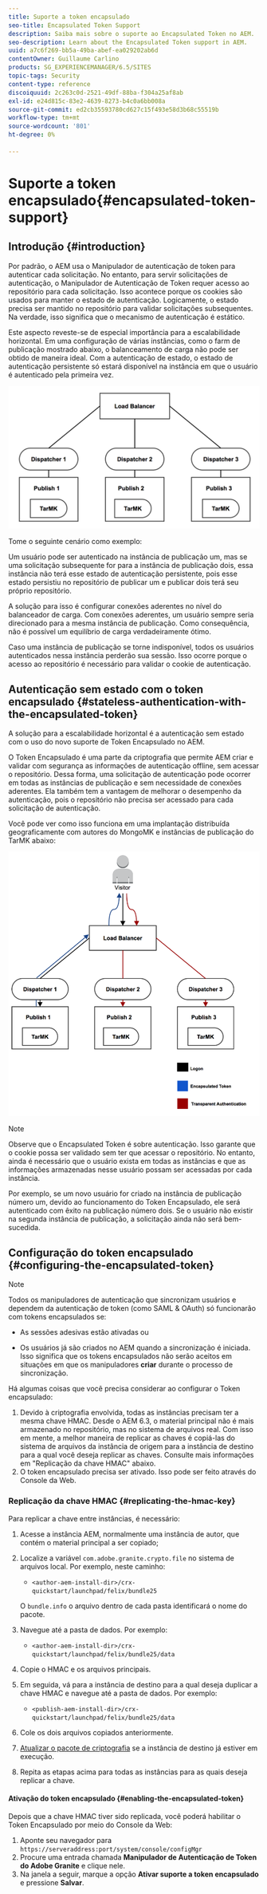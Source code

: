 ```yaml
---
title: Suporte a token encapsulado
seo-title: Encapsulated Token Support
description: Saiba mais sobre o suporte ao Encapsulated Token no AEM.
seo-description: Learn about the Encapsulated Token support in AEM.
uuid: a7c6f269-bb5a-49ba-abef-ea029202ab6d
contentOwner: Guillaume Carlino
products: SG_EXPERIENCEMANAGER/6.5/SITES
topic-tags: Security
content-type: reference
discoiquuid: 2c263c0d-2521-49df-88ba-f304a25af8ab
exl-id: e24d815c-83e2-4639-8273-b4c0a6bb008a
source-git-commit: ed2cb35593780cd627c15f493e58d3b68c55519b
workflow-type: tm+mt
source-wordcount: '801'
ht-degree: 0%

---
```


# Suporte a token encapsulado{#encapsulated-token-support}

## Introdução {#introduction}

Por padrão, o AEM usa o Manipulador de autenticação de token para autenticar cada solicitação. No entanto, para servir solicitações de autenticação, o Manipulador de Autenticação de Token requer acesso ao repositório para cada solicitação. Isso acontece porque os cookies são usados para manter o estado de autenticação. Logicamente, o estado precisa ser mantido no repositório para validar solicitações subsequentes. Na verdade, isso significa que o mecanismo de autenticação é estático.

Este aspecto reveste-se de especial importância para a escalabilidade horizontal. Em uma configuração de várias instâncias, como o farm de publicação mostrado abaixo, o balanceamento de carga não pode ser obtido de maneira ideal. Com a autenticação de estado, o estado de autenticação persistente só estará disponível na instância em que o usuário é autenticado pela primeira vez.

![chlimage_1-33](assets/chlimage_1-33a.png)

Tome o seguinte cenário como exemplo:

Um usuário pode ser autenticado na instância de publicação um, mas se uma solicitação subsequente for para a instância de publicação dois, essa instância não terá esse estado de autenticação persistente, pois esse estado persistiu no repositório de publicar um e publicar dois terá seu próprio repositório.

A solução para isso é configurar conexões aderentes no nível do balanceador de carga. Com conexões aderentes, um usuário sempre seria direcionado para a mesma instância de publicação. Como consequência, não é possível um equilíbrio de carga verdadeiramente ótimo.

Caso uma instância de publicação se torne indisponível, todos os usuários autenticados nessa instância perderão sua sessão. Isso ocorre porque o acesso ao repositório é necessário para validar o cookie de autenticação.

## Autenticação sem estado com o token encapsulado {#stateless-authentication-with-the-encapsulated-token}

A solução para a escalabilidade horizontal é a autenticação sem estado com o uso do novo suporte de Token Encapsulado no AEM.

O Token Encapsulado é uma parte da criptografia que permite AEM criar e validar com segurança as informações de autenticação offline, sem acessar o repositório. Dessa forma, uma solicitação de autenticação pode ocorrer em todas as instâncias de publicação e sem necessidade de conexões aderentes. Ela também tem a vantagem de melhorar o desempenho da autenticação, pois o repositório não precisa ser acessado para cada solicitação de autenticação.

Você pode ver como isso funciona em uma implantação distribuída geograficamente com autores do MongoMK e instâncias de publicação do TarMK abaixo:

![chlimage_1-34](assets/chlimage_1-34a.png)

>[!NOTE]
>
>Observe que o Encapsulated Token é sobre autenticação. Isso garante que o cookie possa ser validado sem ter que acessar o repositório. No entanto, ainda é necessário que o usuário exista em todas as instâncias e que as informações armazenadas nesse usuário possam ser acessadas por cada instância.
>
>Por exemplo, se um novo usuário for criado na instância de publicação número um, devido ao funcionamento do Token Encapsulado, ele será autenticado com êxito na publicação número dois. Se o usuário não existir na segunda instância de publicação, a solicitação ainda não será bem-sucedida.

## Configuração do token encapsulado {#configuring-the-encapsulated-token}

>[!NOTE]
>Todos os manipuladores de autenticação que sincronizam usuários e dependem da autenticação de token (como SAML &amp; OAuth) só funcionarão com tokens encapsulados se:
>
>* As sessões adesivas estão ativadas ou
>
>* Os usuários já são criados no AEM quando a sincronização é iniciada. Isso significa que os tokens encapsulados não serão aceitos em situações em que os manipuladores **criar** durante o processo de sincronização.


Há algumas coisas que você precisa considerar ao configurar o Token encapsulado:

1. Devido à criptografia envolvida, todas as instâncias precisam ter a mesma chave HMAC. Desde o AEM 6.3, o material principal não é mais armazenado no repositório, mas no sistema de arquivos real. Com isso em mente, a melhor maneira de replicar as chaves é copiá-las do sistema de arquivos da instância de origem para a instância de destino para a qual você deseja replicar as chaves. Consulte mais informações em &quot;Replicação da chave HMAC&quot; abaixo.
1. O token encapsulado precisa ser ativado. Isso pode ser feito através do Console da Web.

### Replicação da chave HMAC {#replicating-the-hmac-key}

Para replicar a chave entre instâncias, é necessário:

1. Acesse a instância AEM, normalmente uma instância de autor, que contém o material principal a ser copiado;
1. Localize a variável `com.adobe.granite.crypto.file` no sistema de arquivos local. Por exemplo, neste caminho:

   * `<author-aem-install-dir>/crx-quickstart/launchpad/felix/bundle25`

   O `bundle.info` o arquivo dentro de cada pasta identificará o nome do pacote.

1. Navegue até a pasta de dados. Por exemplo:

   * `<author-aem-install-dir>/crx-quickstart/launchpad/felix/bundle25/data`

1. Copie o HMAC e os arquivos principais.
1. Em seguida, vá para a instância de destino para a qual deseja duplicar a chave HMAC e navegue até a pasta de dados. Por exemplo:

   * `<publish-aem-install-dir>/crx-quickstart/launchpad/felix/bundle25/data`

1. Cole os dois arquivos copiados anteriormente.
1. [Atualizar o pacote de criptografia](/help/communities/deploy-communities.md#refresh-the-granite-crypto-bundle) se a instância de destino já estiver em execução.

1. Repita as etapas acima para todas as instâncias para as quais deseja replicar a chave.

#### Ativação do token encapsulado {#enabling-the-encapsulated-token}

Depois que a chave HMAC tiver sido replicada, você poderá habilitar o Token Encapsulado por meio do Console da Web:

1. Aponte seu navegador para `https://serveraddress:port/system/console/configMgr`
1. Procure uma entrada chamada **Manipulador de Autenticação de Token do Adobe Granite** e clique nele.
1. Na janela a seguir, marque a opção **Ativar suporte a token encapsulado** e pressione **Salvar**.
